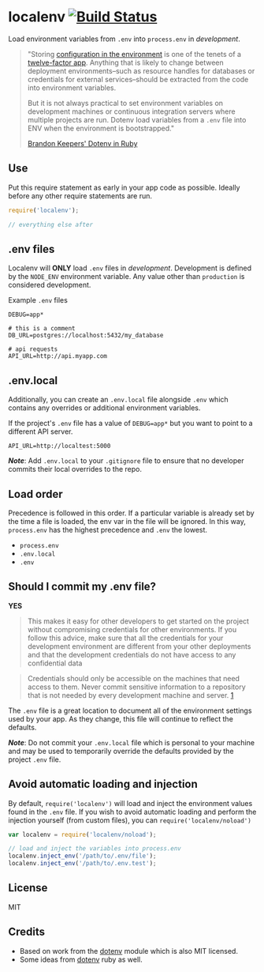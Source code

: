 # localenv [![Build Status](https://travis-ci.org/defunctzombie/localenv.svg)](https://travis-ci.org/defunctzombie/localenv)

Load environment variables from `.env` into `process.env` in *development*.

> "Storing [configuration in the environment](http://www.12factor.net/config) is one of the tenets of a [twelve-factor app](http://www.12factor.net/). Anything that is likely to change between deployment environments–such as resource handles for databases or credentials for external services–should be extracted from the code into environment variables.
> 
> But it is not always practical to set environment variables on development machines or continuous integration servers where multiple projects are run. Dotenv load variables from a `.env` file into ENV when the environment is bootstrapped."
> 
> [Brandon Keepers' Dotenv in Ruby](https://github.com/bkeepers/dotenv)

## Use

Put this require statement as early in your app code as possible. Ideally before any other require statements are run.

```js
require('localenv');

// everything else after
```

## .env files

Localenv will **ONLY** load `.env` files in *development*. Development is defined by the `NODE_ENV` environment variable. Any value other than `production` is considered development.

Example `.env` files

```env
DEBUG=app*

# this is a comment
DB_URL=postgres://localhost:5432/my_database

# api requests
API_URL=http://api.myapp.com
```

## .env.local

Additionally, you can create an `.env.local` file alongside `.env` which contains any overrides or additional environment variables.

If the project's `.env` file has a value of `DEBUG=app*` but you want to point to a different API server.

```env
API_URL=http://localtest:5000
```

***Note***: Add `.env.local` to your `.gitignore` file to ensure that no developer commits their local overrides to the repo.

## Load order

Precedence is followed in this order. If a particular variable is already set by the time a file is loaded, the env var in the file will be ignored. In this way, `process.env` has the highest precedence and `.env` the lowest.

* `process.env`
* `.env.local`
* `.env`

## Should I commit my .env file?

**YES**

>This makes it easy for other developers to get started on the project without compromising credentials for other environments. If you follow this advice, make sure that all the credentials for your development environment are different from your other deployments and that the development credentials do not have access to any confidential data

>Credentials should only be accessible on the machines that need access to them. Never commit sensitive information to a repository that is not needed by every development machine and server. [1]

The `.env` file is a great location to document all of the environment settings used by your app. As they change, this file will continue to reflect the defaults.

***Note***: Do not commit your `.env.local` file which is personal to your machine and may be used to temporarily override the defaults provided by the project `.env` file.

## Avoid automatic loading and injection

By default, `require('localenv')` will load and inject the environment values found in the `.env` file. If you wish to avoid automatic loading and perform the injection yourself (from custom files), you can `require('localenv/noload')`

```js
var localenv = require('localenv/noload');

// load and inject the variables into process.env
localenv.inject_env('/path/to/.env/file');
localenv.inject_env('/path/to/.env.test');
```

## License

MIT

## Credits

* Based on work from the [dotenv](https://www.npmjs.org/package/dotenv) module which is also MIT licensed.
* Some ideas from [dotenv](https://github.com/bkeepers/dotenv) ruby as well.

[1]: https://github.com/bkeepers/dotenv#should-i-commit-my-env-file

